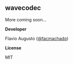 ## wavecodec

More coming soon...

**Developer**

Flavio Augusto ([@facmachado](https://twitter.com/facmachado))

**License**

MIT

